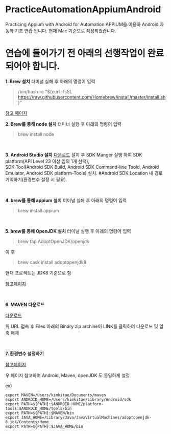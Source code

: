 # PracticeAutomationAppiumAndroid
Practicing Appium with Android for Automation
APPIUM을 이용하 Android 자동화 기초 연습 입니다.
현재 Mac 기준으로 작성되었습니다.

# 연습에 들어가기 전 아래의 선행작업이 완료되어야 합니다.

**1. Brew 설치**
터미널 실해 후 아래의 명렁어 입력
> /bin/bash -c "$(curl -fsSL https://raw.githubusercontent.com/Homebrew/install/master/install.sh)"


[참고 페이지](https://brew.sh/index_ko)
<br/>


**2. Brew를 통해 node 설치**
터미너 실행 후 아래의 명령어 입력
> brew install node

<br/>



**3. Android Studio 설치**
[다운로드](https://developer.android.com/studio)
설치 후 SDK Manger 실행 하여 
SDK platform(API Level 23 이상 임의 1개 선택),  
SDK Tool(Android SDK Build, Android SDK Command-line Toold, Android Emulator, Android SDK platform-Tools) 설치. 
#Android SDK Location 내 경로 기억하기(환경변수 설정 시 필요). 

<br/>


**4. brew를 통해 appium 설치**
터미널 실해 후 아래의 명령어 입력
> brew install appium

<br/>


**5. brew를 통해 OpenJDK 설치**
터미널 실행 후 아래의 명령어 입력
> brew tap AdoptOpenJDK/openjdk


이 후

> brew cask install adoptopenjdk8


현재 프로젝트는 JDK8 기준으로 함

[참고페이지](https://findstar.pe.kr/2019/01/20/install-openjdk-by-homebrew/)



<br/>


**6. MAVEN 다운로드**

[다운로드](https://maven.apache.org/download.cgi)

위 URL 접속 후 Files 아래의 Binary zip archive이 LINK를 클릭하여 다운로드 및 압축 해제


<br/>


**7. 환경변수 설정하기**

[참고페이지](https://whitepaek.tistory.com/28)

우 페이지 참고하여 Android, Maven, openJDK 도 동일하게 설정

ex)
```
export MAVEN=/Users/kimkitae/Documents/maven
export ANDROID_HOME=/Users/kimkitae/Library/Android/sdk
export PATH=${PATH}:$ANDROID_HOME/platform-tools:$ANDROID_HOME/tools/bin
export PATH=${PATH}:$MAVEN/bin
export JAVA_HOME=/Library/Java/JavaVirtualMachines/adoptopenjdk-8.jdk/Contents/Home
export PATH=${PATH}:$JAVA_HOME/bin
```
